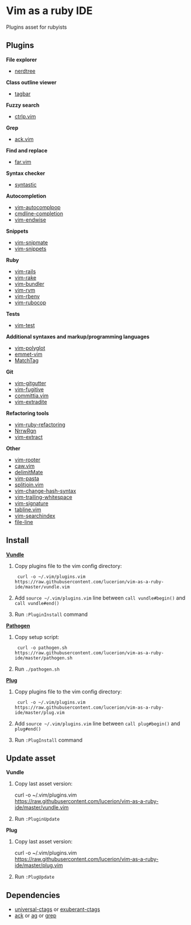 # Vim as a ruby IDE

Plugins asset for rubyists


## Plugins

**File explorer**

* [nerdtree](https://github.com/scrooloose/nerdtree)

**Class outline viewer**

* [tagbar](https://github.com/majutsushi/tagbar)

**Fuzzy search**

* [ctrlp.vim](https://github.com/ctrlpvim/ctrlp.vim)

**Grep**

* [ack.vim](https://github.com/mileszs/ack.vim)

**Find and replace**

* [far.vim](https://github.com/brooth/far.vim)

**Syntax checker**

* [syntastic](https://github.com/scrooloose/syntastic)

**Autocompletion**

* [vim-autocomplpop](https://github.com/othree/vim-autocomplpop)
* [cmdline-completion](http://www.vim.org/scripts/script.php?script_id=3531)
* [vim-endwise](https://github.com/tpope/vim-endwise)

**Snippets**

* [vim-snipmate](https://github.com/garbas/vim-snipmate)
* [vim-snippets](https://github.com/honza/vim-snippets)

**Ruby**

* [vim-rails](https://github.com/tpope/vim-rails)
* [vim-rake](https://github.com/tpope/vim-rake)
* [vim-bundler](https://github.com/tpope/vim-bundler)
* [vim-rvm](https://github.com/tpope/vim-rvm)
* [vim-rbenv](https://github.com/tpope/vim-rbenv)
* [vim-rubocop](https://github.com/ngmy/vim-rubocop)

**Tests**

* [vim-test](https://github.com/janko-m/vim-test)

**Additional syntaxes and markup/programming languages**

* [vim-polyglot](https://github.com/sheerun/vim-polyglot)
* [emmet-vim](https://github.com/mattn/emmet-vim)
* [MatchTag](https://github.com/gregsexton/MatchTag)

**Git**

* [vim-gitgutter](https://github.com/airblade/vim-gitgutter)
* [vim-fugitive](https://github.com/tpope/vim-fugitive)
* [committia.vim](https://github.com/rhysd/committia.vim)
* [vim-extradite](https://github.com/int3/vim-extradite)

**Refactoring tools**

* [vim-ruby-refactoring](https://github.com/ecomba/vim-ruby-refactoring)
* [NrrwRgn](https://github.com/chrisbra/NrrwRgn)
* [vim-extract](https://github.com/lucerion/vim-extract)

**Other**

* [vim-rooter](https://github.com/airblade/vim-rooter)
* [caw.vim](https://github.com/tyru/caw.vim)
* [delimitMate](https://github.com/Raimondi/delimitMate)
* [vim-pasta](https://github.com/sickill/vim-pasta)
* [splitjoin.vim](https://github.com/AndrewRadev/splitjoin.vim)
* [vim-change-hash-syntax](https://github.com/ck3g/vim-change-hash-syntax)
* [vim-trailing-whitespace](https://github.com/bronson/vim-trailing-whitespace)
* [vim-signature](https://github.com/kshenoy/vim-signature)
* [tabline.vim](https://github.com/mkitt/tabline.vim)
* [vim-searchindex](https://github.com/google/vim-searchindex)
* [file-line](https://github.com/bogado/file-line)


## Install

**[Vundle](https://github.com/VundleVim/Vundle.vim)**

1. Copy plugins file to the vim config directory:

        curl -o ~/.vim/plugins.vim https://raw.githubusercontent.com/lucerion/vim-as-a-ruby-ide/master/vundle.vim

2. Add `source ~/.vim/plugins.vim` line between `call vundle#begin()` and `call vundle#end()`

3. Run `:PluginInstall` command

**[Pathogen](https://github.com/tpope/vim-pathogen)**

1. Copy setup script:

        curl -o pathogen.sh https://raw.githubusercontent.com/lucerion/vim-as-a-ruby-ide/master/pathogen.sh

2. Run `./pathogen.sh`

**[Plug](https://github.com/junegunn/vim-plug)**

1. Copy plugins file to the vim config directory:

        curl -o ~/.vim/plugins.vim https://raw.githubusercontent.com/lucerion/vim-as-a-ruby-ide/master/plug.vim

2. Add `source ~/.vim/plugins.vim` line between `call plug#begin()` and `plug#end()`

3. Run `:PlugInstall` command


## Update asset

**Vundle**

1. Copy last asset version:

      curl -o ~/.vim/plugins.vim https://raw.githubusercontent.com/lucerion/vim-as-a-ruby-ide/master/vundle.vim

2. Run `:PluginUpdate`

**Plug**

1. Copy last asset version:

      curl -o ~/.vim/plugins.vim https://raw.githubusercontent.com/lucerion/vim-as-a-ruby-ide/master/plug.vim

2. Run `:PlugUpdate`


## Dependencies

* [universal-ctags](https://ctags.io) or [exuberant-ctags](http://ctags.sourceforge.net)
* [ack](http://beyondgrep.com) or [ag](http://betterthanack.com) or [grep](https://www.gnu.org/savannah-checkouts/gnu/grep)
